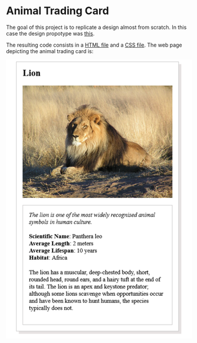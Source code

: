 # Animal Trading Card

The goal of this project is to replicate a design almost from scratch. In this case the design propotype was [this](https://github.com/pfrazao/udacity-introduction-to-programming/blob/main/02%20CSS/design-prototype.png).

The resulting code consists in a [HTML file](https://github.com/pfrazao/udacity-introduction-to-programming/blob/main/02%20CSS/card.html) and a [CSS file](https://github.com/pfrazao/udacity-introduction-to-programming/blob/main/02%20CSS/styles.css). The web page depicting the animal trading card is:

![alt text](https://github.com/pfrazao/udacity-introduction-to-programming/blob/main/02%20CSS/animal_trading_card.jpg)
